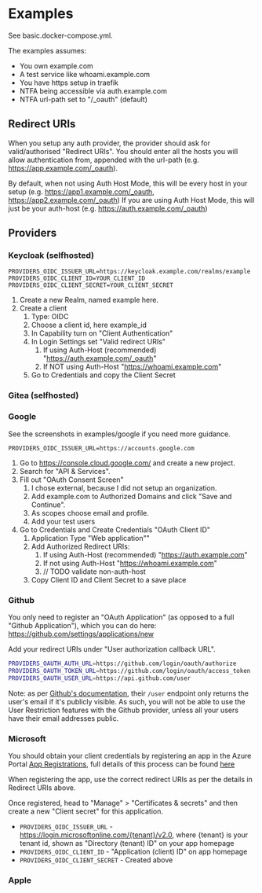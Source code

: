 # Examples
See basic.docker-compose.yml.

The examples assumes:
- You own example.com
- A test service like whoami.example.com
- You have https setup in traefik
- NTFA being accessible via auth.example.com
- NTFA url-path set to "/_oauth" (default)

## Redirect URIs
When you setup any auth provider, the provider should ask for valid/authorised "Redirect URIs". 
You should enter all the hosts you will allow authentication from, appended with the url-path (e.g. https://app.example.com/_oauth).

By default, when not using Auth Host Mode, this will be every host in your setup (e.g. https://app1.example.com/_oauth, https://app2.example.com/_oauth)
If you are using Auth Host Mode, this will just be your auth-host (e.g. https://auth.example.com/_oauth)

## Providers

### Keycloak (selfhosted)
`PROVIDERS_OIDC_ISSUER_URL=https://keycloak.example.com/realms/example`
`PROVIDERS_OIDC_CLIENT_ID=YOUR_CLIENT_ID`
`PROVIDERS_OIDC_CLIENT_SECRET=YOUR_CLIENT_SECRET`

1. Create a new Realm, named example here.
2. Create a client
   1. Type: OIDC
   2. Choose a client id, here example_id
   3. In Capability turn on "Client Authentication"
   4. In Login Settings set "Valid redirect URIs"
      1. If using Auth-Host (recommended) "https://auth.example.com/_oauth"
      2. If NOT using Auth-Host "https://whoami.example.com"
   5. Go to Credentials and copy the Client Secret

### Gitea (selfhosted)

### Google

See the screenshots in examples/google if you need more guidance.

`PROVIDERS_OIDC_ISSUER_URL=https://accounts.google.com`

1. Go to https://console.cloud.google.com/ and create a new project. 
2. Search for "API & Services".
3. Fill out "OAuth Consent Screen"
   1. I chose external, because I did not setup an organization.
   2. Add example.com to Authorized Domains and click "Save and Continue".
   3. As scopes choose email and profile.
   4. Add your test users
4. Go to Credentials and Create Credentials "OAuth Client ID"
   1. Application Type "Web application""
   2. Add Authorized Redirect URIs: 
      1. If using Auth-Host (recommended) "https://auth.example.com"
      2. If not using Auth-Host "https://whoami.example.com"
      3. // TODO validate non-auth-host
   3. Copy Client ID and Client Secret to a save place


### Github
You only need to register an "OAuth Application" (as opposed to a full "Github Application"), which you can do here: https://github.com/settings/applications/new

Add your redirect URIs under "User authorization callback URL".

```sh
PROVIDERS_OAUTH_AUTH_URL=https://github.com/login/oauth/authorize
PROVIDERS_OAUTH_TOKEN_URL=https://github.com/login/oauth/access_token
PROVIDERS_OAUTH_USER_URL=https://api.github.com/user
```

Note: as per [Github's documentation](https://developer.github.com/v3/users/#get-a-user), their `/user` endpoint only returns the user's email if it's publicly visible. As such, you will not be able to use the User Restriction features with the Github provider, unless all your users have their email addresses public.



### Microsoft
You should obtain your client credentials by registering an app in the Azure Portal [App Registrations](https://go.microsoft.com/fwlink/?linkid=2083908), 
full details of this process can be found [here](https://docs.microsoft.com/en-us/azure/active-directory/develop/quickstart-register-app)

When registering the app, use the correct redirect URIs as per the details in Redirect URIs above.

Once registered, head to "Manage" > "Certificates & secrets" and then create a new "Client secret" for this application.

* `PROVIDERS_OIDC_ISSUER_URL` - https://login.microsoftonline.com/{tenant}/v2.0, where {tenant} is your tenant id, shown as "Directory (tenant) ID" on your app homepage
* `PROVIDERS_OIDC_CLIENT_ID` - "Application (client) ID" on app homepage
* `PROVIDERS_OIDC_CLIENT_SECRET` - Created above
### Apple